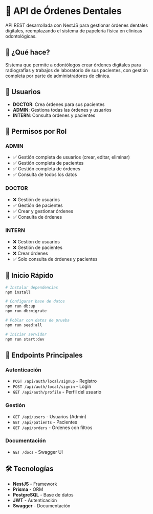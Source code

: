 # 🦷 API de Órdenes Dentales

API REST desarrollada con NestJS para gestionar órdenes dentales digitales, reemplazando el sistema de papelería física en clínicas odontológicas.

## 🎯 ¿Qué hace?

Sistema que permite a odontólogos crear órdenes digitales para radiografías y trabajos de laboratorio de sus pacientes, con gestión completa por parte de administradores de clínica.

## 👥 Usuarios

- **DOCTOR**: Crea órdenes para sus pacientes
- **ADMIN**: Gestiona todas las órdenes y usuarios
- **INTERN**: Consulta órdenes y pacientes

## 🔐 Permisos por Rol

### ADMIN

- ✅ Gestión completa de usuarios (crear, editar, eliminar)
- ✅ Gestión completa de pacientes
- ✅ Gestión completa de órdenes
- ✅ Consulta de todos los datos

### DOCTOR

- ❌ Gestión de usuarios
- ✅ Gestión de pacientes
- ✅ Crear y gestionar órdenes
- ✅ Consulta de órdenes

### INTERN

- ❌ Gestión de usuarios
- ❌ Gestión de pacientes
- ❌ Crear órdenes
- ✅ Solo consulta de órdenes y pacientes

## 🚀 Inicio Rápido

```bash
# Instalar dependencias
npm install

# Configurar base de datos
npm run db:up
npm run db:migrate

# Poblar con datos de prueba
npm run seed:all

# Iniciar servidor
npm run start:dev
```

## 📡 Endpoints Principales

### Autenticación

- `POST /api/auth/local/signup` - Registro
- `POST /api/auth/local/signin` - Login
- `GET /api/auth/profile` - Perfil del usuario

### Gestión

- `GET /api/users` - Usuarios (Admin)
- `GET /api/patients` - Pacientes
- `GET /api/orders` - Órdenes con filtros

### Documentación

- `GET /docs` - Swagger UI

## 🛠️ Tecnologías

- **NestJS** - Framework
- **Prisma** - ORM
- **PostgreSQL** - Base de datos
- **JWT** - Autenticación
- **Swagger** - Documentación
